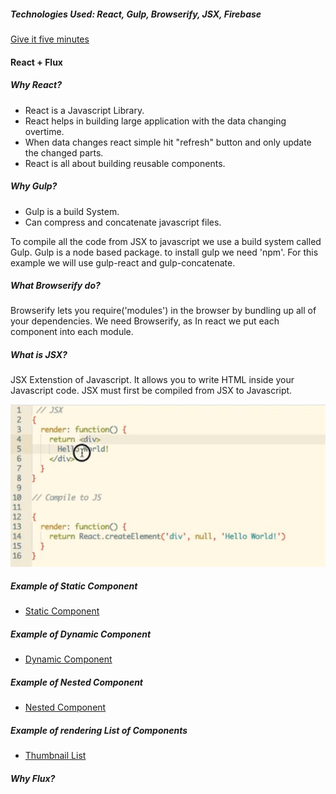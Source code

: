 ##### Technologies Used: React, Gulp, Browserify, JSX, Firebase


[Give it five minutes](https://signalvnoise.com/posts/3124-give-it-five-minutes)

#### React + Flux

##### Why React?
- React is a Javascript Library.
- React helps in building large application with the data changing overtime.
- When data changes react simple hit "refresh" button and only update the changed parts.
- React is all about building reusable components.


##### Why Gulp?
- Gulp is a build System.
- Can compress and concatenate javascript files.

To compile all the code from JSX to javascript we use a build system called Gulp. Gulp is a node based package. to install gulp we need 'npm'. For this example we will use gulp-react and gulp-concatenate.

##### What Browserify do?
Browserify lets you require('modules') in the browser by bundling up all of your dependencies. We need Browserify, as In react we put each component into each module.


##### What is JSX?

JSX Extenstion of Javascript. It allows you to write HTML inside your Javascript code. JSX must first be compiled from JSX to Javascript.

![alt tag](\examples\1.png)

##### Example of Static Component
- [Static Component](\examples\index.html)

##### Example of Dynamic Component
- [Dynamic Component](\examples\badge.html)

##### Example of Nested Component
- [Nested Component](\examples\nested.html)

##### Example of rendering List of Components
- [Thumbnail List](\examples\thumbnail-list.html)


##### Why Flux?




